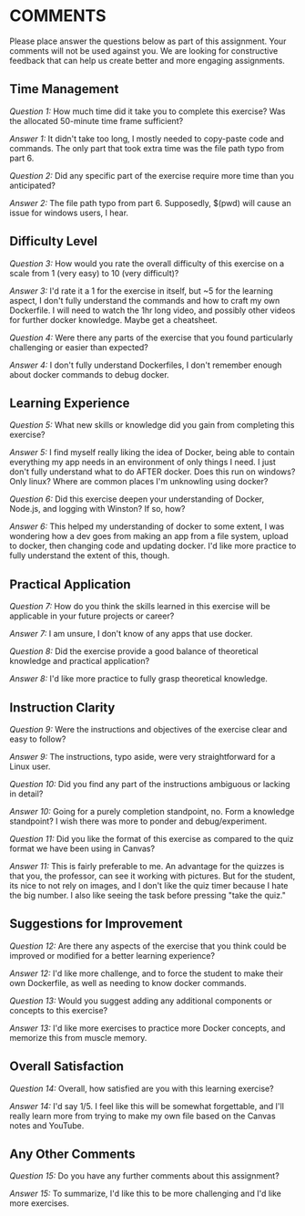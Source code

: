# COMMENTS

Please place answer the questions below as part of this assignment. Your comments will not be used against you. We are looking for constructive feedback that can help us create better and more engaging assignments.

## Time Management

*Question 1:* How much time did it take you to complete this exercise? Was the allocated 50-minute time frame sufficient?

*Answer 1:* It didn't take too long, I mostly needed to copy-paste code and commands. The only part that took extra time was the file path typo from part 6.

*Question 2:* Did any specific part of the exercise require more time than you anticipated?

*Answer 2:* The file path typo from part 6. Supposedly, $(pwd) will cause an issue for windows users, I hear.

## Difficulty Level

*Question 3:* How would you rate the overall difficulty of this exercise on a scale from 1 (very easy) to 10 (very difficult)?

*Answer 3:* I'd rate it a 1 for the exercise in itself, but ~5 for the learning aspect, I don't fully understand the commands and how to craft my own Dockerfile. I will need to watch the 1hr long video, and possibly other videos for further docker knowledge. Maybe get a cheatsheet.

*Question 4:* Were there any parts of the exercise that you found particularly challenging or easier than expected?

*Answer 4:* I don't fully understand Dockerfiles, I don't remember enough about docker commands to debug docker.

## Learning Experience

*Question 5:* What new skills or knowledge did you gain from completing this exercise?

*Answer 5:* I find myself really liking the idea of Docker, being able to contain everything my app needs in an environment of only things I need. I just don't fully understand what to do AFTER docker. Does this run on windows? Only linux? Where are common places I'm unknowling using docker?

*Question 6:* Did this exercise deepen your understanding of Docker, Node.js, and logging with Winston? If so, how?

*Answer 6:* This helped my understanding of docker to some extent, I was wondering how a dev goes from making an app from a file system, upload to docker, then changing code and updating docker. I'd like more practice to fully understand the extent of this, though.

## Practical Application

*Question 7:* How do you think the skills learned in this exercise will be applicable in your future projects or career?

*Answer 7:* I am unsure, I don't know of any apps that use docker.

*Question 8:* Did the exercise provide a good balance of theoretical knowledge and practical application?

*Answer 8:* I'd like more practice to fully grasp theoretical knowledge.

## Instruction Clarity

*Question 9:* Were the instructions and objectives of the exercise clear and easy to follow?

*Answer 9:* The instructions, typo aside, were very straightforward for a Linux user. 

*Question 10:* Did you find any part of the instructions ambiguous or lacking in detail?

*Answer 10:* Going for a purely completion standpoint, no. Form a knowledge standpoint? I wish there was more to ponder and debug/experiment.

*Question 11:* Did you like the format of this exercise as compared to the quiz format we have been using in Canvas?

*Answer 11:* This is fairly preferable to me. An advantage for the quizzes is that you, the professor, can see it working with pictures. But for the student, its nice to not rely on images, and I don't like the quiz timer because I hate the big number. I also like seeing the task before pressing "take the quiz."

## Suggestions for Improvement

*Question 12:* Are there any aspects of the exercise that you think could be improved or modified for a better learning experience?

*Answer 12:* I'd like more challenge, and to force the student to make their own Dockerfile, as well as needing to know docker commands.

*Question 13:* Would you suggest adding any additional components or concepts to this exercise?

*Answer 13:* I'd like more exercises to practice more Docker concepts, and memorize this from muscle memory.

## Overall Satisfaction

*Question 14:* Overall, how satisfied are you with this learning exercise?

*Answer 14:* I'd say 1/5. I feel like this will be somewhat forgettable, and I'll really learn more from trying to make my own file based on the Canvas notes and YouTube.

## Any Other Comments

*Question 15:* Do you have any further comments about this assignment?

*Answer 15:* To summarize, I'd like this to be more challenging and I'd like more exercises.
